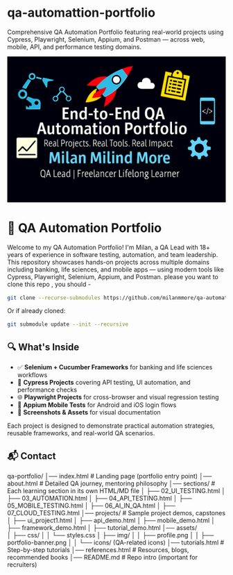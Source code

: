 # qa-automattion-portfolio

Comprehensive QA Automation Portfolio featuring real-world projects using Cypress, Playwright, Selenium, Appium, and Postman — across web, mobile, API, and performance testing domains.

![QA Automation Portfolio Banner](assets/qa-automation-banner.png)

# 🧪 QA Automation Portfolio

Welcome to my QA Automation Portfolio! I'm Milan, a QA Lead with 18+ years of experience in software testing, automation, and team leadership. This repository showcases hands-on projects across multiple domains including banking, life sciences, and mobile apps — using modern tools like Cypress, Playwright, Selenium, Appium, and Postman.
please you want to clone this repo , you should -

```Bash
git clone --recurse-submodules https://github.com/milanmmore/qa-automation-portfolio.git

```

Or if already cloned:

```Bash
git submodule update --init --recursive
```

## 🔍 What's Inside

- ✅ **Selenium + Cucumber Frameworks** for banking and life sciences workflows
- 🧪 **Cypress Projects** covering API testing, UI automation, and performance checks
- 🌐 **Playwright Projects** for cross-browser and visual regression testing
- 📱 **Appium Mobile Tests** for Android and iOS login flows
- 📸 **Screenshots & Assets** for visual documentation

Each project is designed to demonstrate practical automation strategies, reusable frameworks, and real-world QA scenarios.

## 📬 Contact

qa-portfolio/
│── index.html # Landing page (portfolio entry point)
│── about.html # Detailed QA journey, mentoring philosophy
│── sections/ # Each learning section in its own HTML/MD file
│ ├── 02_UI_TESTING.html
│ ├── 03_AUTOMATION.html
│ ├── 04_API_TESTING.html
│ ├── 05_MOBILE_TESTING.html
│ ├── 06_AI_IN_QA.html
│ ├── 07_CLOUD_TESTING.html
│── projects/ # Sample project demos, capstones
│ ├── ui_project1.html
│ ├── api_demo.html
│ ├── mobile_demo.html
│ ├── framework_demo.html
│ ├── tutorial_demo.html
│── assets/  
│ ├── css/
│ │ └── styles.css
│ ├── img/
│ │ ├── profile.png
│ │ ├── portfolio-banner.png
│ │ └── icons/ (QA-related icons)
│── tutorials.html # Step-by-step tutorials
│── references.html # Resources, blogs, recommended books
│── README.md # Repo intro (important for recruiters)
